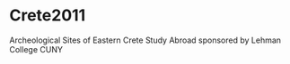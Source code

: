 Crete2011
=========

Archeological Sites of Eastern Crete
Study Abroad sponsored by Lehman College CUNY

